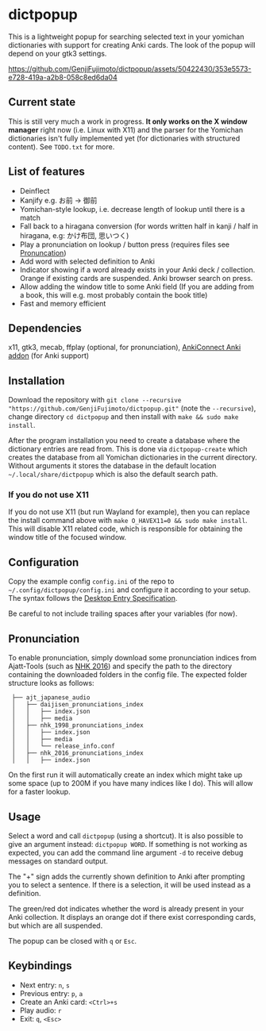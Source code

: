 # dictpopup

This is a lightweight popup for searching selected text in your yomichan dictionaries with support for creating Anki cards.
The look of the popup will depend on your gtk3 settings.

https://github.com/GenjiFujimoto/dictpopup/assets/50422430/353e5573-e728-419a-a2b8-058c8ed6da04

## Current state
This is still very much a work in progress.
**It only works on the X window manager** right now (i.e. Linux with X11) and the parser for the Yomichan dictionaries isn't fully implemented yet (for dictionaries with structured content).
See `TODO.txt` for more.

## List of features
 * Deinflect
 * Kanjify e.g. お前 -> 御前
 * Yomichan-style lookup, i.e. decrease length of lookup until there is a match
 * Fall back to a hiragana conversion (for words written half in kanji / half in hiragana, e.g: かけ布団, 思いつく)
 * Play a pronunciation on lookup / button press (requires files see [Pronuncation](#pronunciation))
 * Add word with selected definition to Anki
 * Indicator showing if a word already exists in your Anki deck / collection. Orange if existing cards are suspended. Anki browser search on press.
 * Allow adding the window title to some Anki field (If you are adding from a book, this will e.g. most probably contain the book title)
 * Fast and memory efficient

## Dependencies
x11, gtk3, mecab, ffplay (optional, for pronunciation), [AnkiConnect Anki addon](https://ankiweb.net/shared/info/2055492159) (for Anki support)

## Installation
Download the repository with `git clone --recursive "https://github.com/GenjiFujimoto/dictpopup.git"` (note the `--recursive`), change directory `cd dictpopup` and then install with `make && sudo make install`.

After the program installation you need to create a database where the dictionary entries are read from.
This is done via `dictpopup-create` which creates the database from all Yomichan dictionaries in the current directory.
Without arguments it stores the database in the default location `~/.local/share/dictpopup` which is also the default search path.

### If you do not use X11
If you do not use X11 (but run Wayland for example), then you can replace the install command above with ``make O_HAVEX11=0 && sudo make install``.
This will disable X11 related code, which is responsible for obtaining the window title of the focused window.

## Configuration
Copy the example config `config.ini` of the repo to `~/.config/dictpopup/config.ini` and configure it according to your setup. 
The syntax follows the [Desktop Entry Specification](http://freedesktop.org/Standards/desktop-entry-spec).

Be careful to not include trailing spaces after your variables (for now).

## Pronunciation
To enable pronunciation, simply download some pronunciation indices from Ajatt-Tools (such as [NHK 2016](https://github.com/Ajatt-Tools/nhk_2016_pronunciations_index))
and specify the path to the directory containing the downloaded folders in the config file. The expected folder structure looks as follows:
```
 ├── ajt_japanese_audio
 │   ├── daijisen_pronunciations_index
 │   │   ├── index.json
 │   │   ├── media
 │   ├── nhk_1998_pronunciations_index
 │   │   ├── index.json
 │   │   ├── media
 │   │   └── release_info.conf
 │   ├── nhk_2016_pronunciations_index
 │   │   ├── index.json
```
On the first run it will automatically create an index which might take up some space (up to 200M if you have many indices like I do).
This will allow for a faster lookup.

## Usage
Select a word and call `dictpopup` (using a shortcut). It is also possible to give an argument instead: `dictpopup WORD`.
If something is not working as expected, you can add the command line argument `-d` to receive debug messages on standard output.

The "+" sign adds the currently shown definition to Anki after prompting you to select a sentence.
If there is a selection, it will be used instead as a definition.

The green/red dot indicates whether the word is already present in your Anki collection.
It displays an orange dot if there exist corresponding cards, but which are all suspended.

The popup can be closed with `q` or `Esc`.

## Keybindings

- Next entry: `n`, `s`
- Previous entry: `p`, `a`
- Create an Anki card: `<Ctrl>+s`
- Play audio: `r`
- Exit: `q`, `<Esc>`
